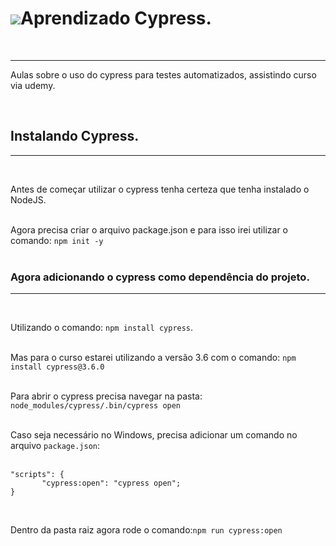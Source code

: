 # ![](https://raw.githubusercontent.com/cypress-io/cypress-icons/master/src/favicon/favicon.ico)Aprendizado Cypress.   
&nbsp;

--------------------------------------------------------------------------------  

Aulas sobre o uso do cypress para testes automatizados, assistindo curso via udemy.  

&nbsp;

## Instalando Cypress.
--------------------------------------------------------------------------------  
&nbsp;


Antes de começar utilizar o cypress tenha certeza que tenha instalado o NodeJS.  
&nbsp;

Agora precisa criar o arquivo package.json e para isso irei utilizar o comando: `npm init -y`  
&nbsp;

### Agora adicionando o cypress como dependência do projeto.  
--------------------------------------------------------------------------------  
&nbsp;

Utilizando o comando: `npm install cypress`.  
&nbsp;

Mas para o curso estarei utilizando a versão 3.6 com o comando: `npm install cypress@3.6.0`  
&nbsp;

Para abrir o cypress precisa navegar na pasta: `node_modules/cypress/.bin/cypress open`  
&nbsp;

Caso seja necessário no Windows, precisa adicionar um comando no arquivo `package.json`:  
&nbsp;

 ```
 "scripts": {
        "cypress:open": "cypress open";
}
```  

&nbsp;

Dentro da pasta raiz agora rode o comando:`npm run cypress:open`  
&nbsp;
